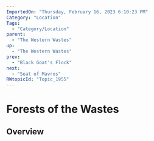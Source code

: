 ```yaml
---
ImportedOn: "Thursday, February 16, 2023 6:10:23 PM"
Category: "Location"
Tags:
  - "Category/Location"
parent:
  - "The Western Wastes"
up:
  - "The Western Wastes"
prev:
  - "Black Goat's Flock"
next:
  - "Seat of Mavros"
RWtopicId: "Topic_1955"
---
```

# Forests of the Wastes
## Overview
